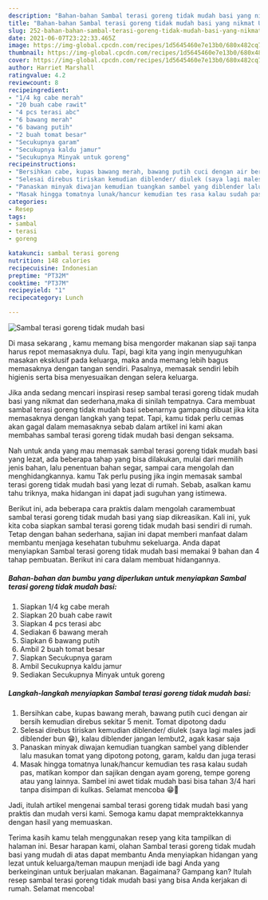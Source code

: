 ```yaml
---
description: "Bahan-bahan Sambal terasi goreng tidak mudah basi yang nikmat Untuk Jualan"
title: "Bahan-bahan Sambal terasi goreng tidak mudah basi yang nikmat Untuk Jualan"
slug: 252-bahan-bahan-sambal-terasi-goreng-tidak-mudah-basi-yang-nikmat-untuk-jualan
date: 2021-06-07T23:22:33.465Z
image: https://img-global.cpcdn.com/recipes/1d5645460e7e13b0/680x482cq70/sambal-terasi-goreng-tidak-mudah-basi-foto-resep-utama.jpg
thumbnail: https://img-global.cpcdn.com/recipes/1d5645460e7e13b0/680x482cq70/sambal-terasi-goreng-tidak-mudah-basi-foto-resep-utama.jpg
cover: https://img-global.cpcdn.com/recipes/1d5645460e7e13b0/680x482cq70/sambal-terasi-goreng-tidak-mudah-basi-foto-resep-utama.jpg
author: Harriet Marshall
ratingvalue: 4.2
reviewcount: 8
recipeingredient:
- "1/4 kg cabe merah"
- "20 buah cabe rawit"
- "4 pcs terasi abc"
- "6 bawang merah"
- "6 bawang putih"
- "2 buah tomat besar"
- "Secukupnya garam"
- "Secukupnya kaldu jamur"
- "Secukupnya Minyak untuk goreng"
recipeinstructions:
- "Bersihkan cabe, kupas bawang merah, bawang putih cuci dengan air bersih kemudian direbus sekitar 5 menit. Tomat dipotong dadu"
- "Selesai direbus tiriskan kemudian diblender/ diulek (saya lagi males jadi diblender bun 😁), kalau diblender jangan lembut2, agak kasar saja"
- "Panaskan minyak diwajan kemudian tuangkan sambel yang diblender lalu masukan tomat yang dipotong potong, garam, kaldu dan juga terasi"
- "Masak hingga tomatnya lunak/hancur kemudian tes rasa kalau sudah pas, matikan kompor dan sajikan dengan ayam goreng, tempe goreng atau yang lainnya. Sambel ini awet tidak mudah basi bisa tahan 3/4 hari tanpa disimpan di kulkas. Selamat mencoba 😁🙏"
categories:
- Resep
tags:
- sambal
- terasi
- goreng

katakunci: sambal terasi goreng 
nutrition: 148 calories
recipecuisine: Indonesian
preptime: "PT32M"
cooktime: "PT37M"
recipeyield: "1"
recipecategory: Lunch

---
```



![Sambal terasi goreng tidak mudah basi](https://img-global.cpcdn.com/recipes/1d5645460e7e13b0/680x482cq70/sambal-terasi-goreng-tidak-mudah-basi-foto-resep-utama.jpg)

Di masa  sekarang , kamu memang bisa mengorder makanan siap saji tanpa harus repot memasaknya dulu. Tapi, bagi kita yang ingin menyuguhkan masakan eksklusif pada keluarga, maka anda memang lebih bagus memasaknya dengan tangan sendiri. Pasalnya, memasak sendiri lebih higienis serta bisa menyesuaikan dengan selera keluarga.

Jika anda sedang mencari inspirasi resep sambal terasi goreng tidak mudah basi yang nikmat dan sederhana,maka di sinilah tempatnya. Cara membuat sambal terasi goreng tidak mudah basi  sebenarnya gampang dibuat jika kita memasaknya dengan langkah yang tepat. Tapi, kamu tidak perlu cemas akan gagal dalam memasaknya 
sebab dalam artikel ini kami akan membahas sambal terasi goreng tidak mudah basi dengan seksama.  



Nah untuk anda yang mau memasak sambal terasi goreng tidak mudah basi yang lezat, ada beberapa tahap yang bisa dilakukan, mulai dari memilih jenis bahan, lalu penentuan bahan segar, sampai cara mengolah dan menghidangkannya. kamu Tak perlu pusing jika ingin memasak sambal terasi goreng tidak mudah basi yang lezat di rumah. Sebab, asalkan kamu  tahu triknya, maka hidangan ini dapat jadi suguhan yang istimewa.

Berikut ini, ada beberapa cara praktis  dalam mengolah caramembuat sambal terasi goreng tidak mudah basi yang siap dikreasikan. Kali ini, yuk kita coba siapkan sambal terasi goreng tidak mudah basi sendiri di rumah. Tetap dengan bahan sederhana, sajian ini dapat memberi manfaat dalam membantu menjaga kesehatan tubuhmu sekeluarga. Anda dapat menyiapkan Sambal terasi goreng tidak mudah basi memakai 9 bahan dan 4 tahap pembuatan. Berikut ini cara dalam membuat hidangannya.

<!--inarticleads1-->

##### Bahan-bahan dan bumbu yang diperlukan untuk menyiapkan Sambal terasi goreng tidak mudah basi:

1. Siapkan 1/4 kg cabe merah
1. Siapkan 20 buah cabe rawit
1. Siapkan 4 pcs terasi abc
1. Sediakan 6 bawang merah
1. Siapkan 6 bawang putih
1. Ambil 2 buah tomat besar
1. Siapkan Secukupnya garam
1. Ambil Secukupnya kaldu jamur
1. Sediakan Secukupnya Minyak untuk goreng




<!--inarticleads2-->

##### Langkah-langkah menyiapkan Sambal terasi goreng tidak mudah basi:

1. Bersihkan cabe, kupas bawang merah, bawang putih cuci dengan air bersih kemudian direbus sekitar 5 menit. Tomat dipotong dadu
1. Selesai direbus tiriskan kemudian diblender/ diulek (saya lagi males jadi diblender bun 😁), kalau diblender jangan lembut2, agak kasar saja
1. Panaskan minyak diwajan kemudian tuangkan sambel yang diblender lalu masukan tomat yang dipotong potong, garam, kaldu dan juga terasi
1. Masak hingga tomatnya lunak/hancur kemudian tes rasa kalau sudah pas, matikan kompor dan sajikan dengan ayam goreng, tempe goreng atau yang lainnya. Sambel ini awet tidak mudah basi bisa tahan 3/4 hari tanpa disimpan di kulkas. Selamat mencoba 😁🙏




Jadi, itulah artikel mengenai  sambal terasi goreng tidak mudah basi  yang praktis dan mudah versi kami. Semoga kamu dapat mempraktekkannya dengan hasil yang memuaskan. 

Terima kasih kamu telah menggunakan resep yang kita tampilkan di halaman ini. Besar harapan kami, olahan  Sambal terasi goreng tidak mudah basi yang mudah di atas dapat membantu Anda menyiapkan hidangan yang lezat untuk keluarga/teman maupun menjadi ide bagi Anda yang berkeinginan untuk berjualan makanan. Bagaimana? Gampang kan? Itulah resep sambal terasi goreng tidak mudah basi yang bisa Anda kerjakan di rumah. Selamat mencoba!

